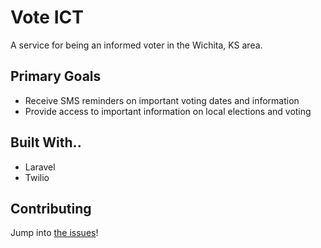 # Vote ICT

A service for being an informed voter in the Wichita, KS area.

## Primary Goals

- Receive SMS reminders on important voting dates and information
- Provide access to important information on local elections and voting

## Built With..

- Laravel
- Twilio

## Contributing

Jump into [the issues](https://github.com/openwichita/voteict/issues)!
